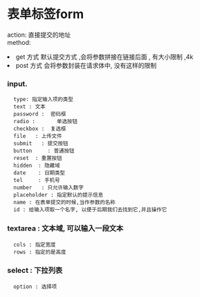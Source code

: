 # 表单标签form <br /> 
 action: 直接提交的地址 <br />
 method:
     <li> get 方式  默认提交方式 ,会将参数拼接在链接后面 , 有大小限制 ,4k</li>
      <li>post 方式  会将参数封装在请求体中, 没有这样的限制</li>
      
### input.  

      type: 指定输入项的类型
      text : 文本
      password :  密码框
      radio :		单选按钮
      checkbox :  复选框
      file 	 : 上传文件
      submit   : 提交按钮
      button 	 : 普通按钮
      reset	 : 重置按钮
      hidden  : 隐藏域
      date    : 日期类型
      tel     : 手机号
      number   : 只允许输入数字
      placeholder : 指定默认的提示信息
      name : 在表单提交的时候,当作参数的名称
      id : 给输入项取一个名字, 以便于后期我们去找到它,并且操作它

### textarea : 文本域, 可以输入一段文本
      cols : 指定宽度
      rows : 指定的是高度

### select  : 下拉列表
      option : 选择项
